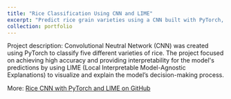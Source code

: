 ```yaml
---
title: "Rice Classification Using CNN and LIME"
excerpt: "Predict rice grain varieties using a CNN built with PyTorch, incorporating LIME to enhance explainability in the model's decision-making process"
collection: portfolio
---
```


Project description: Convolutional Neutral Network (CNN) was created using PyTorch to classify five different varieties of rice. The project focused on achieving high accuracy and providing interpretability for the model's predictions by using LIME (Local Interpretable Model-Agnostic Explanations) to visualize and explain the model’s decision-making process.

More: [Rice CNN with PyTorch and LIME on GitHub]([https://github.com/mikaseel/projects/blob/main/portfolio/ModelingFuelEfficiency.ipynb](https://github.com/mikaseel/projects/blob/main/portfolio/RiceCNNPyTorchLIME.ipynb))
